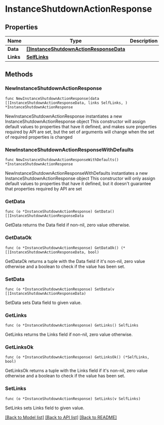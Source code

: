 # InstanceShutdownActionResponse

## Properties

Name | Type | Description | Notes
------------ | ------------- | ------------- | -------------
**Data** | [**[]InstanceShutdownActionResponseData**](InstanceShutdownActionResponseData.md) |  | 
**Links** | [**SelfLinks**](SelfLinks.md) |  | 

## Methods

### NewInstanceShutdownActionResponse

`func NewInstanceShutdownActionResponse(data []InstanceShutdownActionResponseData, links SelfLinks, ) *InstanceShutdownActionResponse`

NewInstanceShutdownActionResponse instantiates a new InstanceShutdownActionResponse object
This constructor will assign default values to properties that have it defined,
and makes sure properties required by API are set, but the set of arguments
will change when the set of required properties is changed

### NewInstanceShutdownActionResponseWithDefaults

`func NewInstanceShutdownActionResponseWithDefaults() *InstanceShutdownActionResponse`

NewInstanceShutdownActionResponseWithDefaults instantiates a new InstanceShutdownActionResponse object
This constructor will only assign default values to properties that have it defined,
but it doesn't guarantee that properties required by API are set

### GetData

`func (o *InstanceShutdownActionResponse) GetData() []InstanceShutdownActionResponseData`

GetData returns the Data field if non-nil, zero value otherwise.

### GetDataOk

`func (o *InstanceShutdownActionResponse) GetDataOk() (*[]InstanceShutdownActionResponseData, bool)`

GetDataOk returns a tuple with the Data field if it's non-nil, zero value otherwise
and a boolean to check if the value has been set.

### SetData

`func (o *InstanceShutdownActionResponse) SetData(v []InstanceShutdownActionResponseData)`

SetData sets Data field to given value.


### GetLinks

`func (o *InstanceShutdownActionResponse) GetLinks() SelfLinks`

GetLinks returns the Links field if non-nil, zero value otherwise.

### GetLinksOk

`func (o *InstanceShutdownActionResponse) GetLinksOk() (*SelfLinks, bool)`

GetLinksOk returns a tuple with the Links field if it's non-nil, zero value otherwise
and a boolean to check if the value has been set.

### SetLinks

`func (o *InstanceShutdownActionResponse) SetLinks(v SelfLinks)`

SetLinks sets Links field to given value.



[[Back to Model list]](../README.md#documentation-for-models) [[Back to API list]](../README.md#documentation-for-api-endpoints) [[Back to README]](../README.md)


